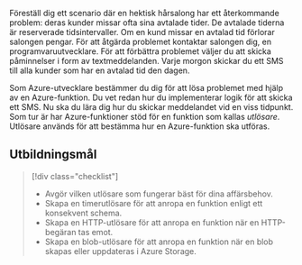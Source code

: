 Föreställ dig ett scenario där en hektisk hårsalong har ett återkommande problem: deras kunder missar ofta sina avtalade tider. De avtalade tiderna är reserverade tidsintervaller. Om en kund missar en avtalad tid förlorar salongen pengar. För att åtgärda problemet kontaktar salongen dig, en programvaruutvecklare. För att förbättra problemet väljer du att skicka påminnelser i form av textmeddelanden. Varje morgon skickar du ett SMS till alla kunder som har en avtalad tid den dagen.

Som Azure-utvecklare bestämmer du dig för att lösa problemet med hjälp av en Azure-funktion. Du vet redan hur du implementerar logik för att skicka ett SMS. Nu ska du lära dig hur du skickar meddelandet vid en viss tidpunkt. Som tur är har Azure-funktioner stöd för en funktion som kallas _utlösare_. Utlösare används för att bestämma hur en Azure-funktion ska utföras.

## <a name="learning-objectives"></a>Utbildningsmål
> [!div class="checklist"]
> * Avgör vilken utlösare som fungerar bäst för dina affärsbehov.
> * Skapa en timerutlösare för att anropa en funktion enligt ett konsekvent schema.
> * Skapa en HTTP-utlösare för att anropa en funktion när en HTTP-begäran tas emot.
> * Skapa en blob-utlösare för att anropa en funktion när en blob skapas eller uppdateras i Azure Storage.
